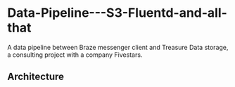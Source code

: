 # Data-Pipeline---S3-Fluentd-and-all-that
A data pipeline between Braze messenger client and Treasure Data storage, a consulting project with a company Fivestars.
## Architecture 


